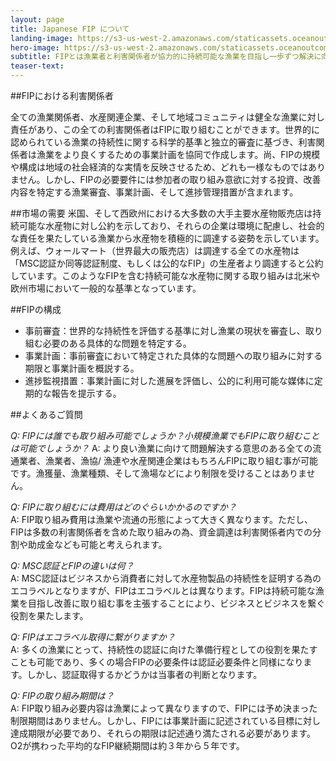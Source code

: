 ```yaml
---
layout: page 
title: Japanese FIP について
landing-image: https://s3-us-west-2.amazonaws.com/staticassets.oceanoutcomes.org/rollover+images/services-hover.jpg
hero-image: https://s3-us-west-2.amazonaws.com/staticassets.oceanoutcomes.org/hero+photos/serviceshero.jpg
subtitle: FIPとは漁業者と利害関係者が協力的に持続可能な漁業を目指し一歩ずつ解決に向けて取組むプロセスです。そして水産市場と連携し、この取り組みを着実に前進できるようサポートします。
teaser-text:
---
```


##FIPにおける利害関係者

全ての漁業関係者、水産関連企業、そして地域コミュニティは健全な漁業に対し責任があり、この全ての利害関係者はFIPに取り組むことができます。世界的に認められている漁業の持続性に関する科学的基準と独立的審査に基づき、利害関係者は漁業をより良くするための事業計画を協同で作成します。尚、FIPの規模や構成は地域の社会経済的な実情を反映させるため、どれも一様なものではありません。しかし、FIPの必要要件には参加者の取り組み意欲に対する投資、改善内容を特定する漁業審査、事業計画、そして進捗管理措置が含まれます。

##市場の需要
米国、そして西欧州における大多数の大手主要水産物販売店は持続可能な水産物に対し公約を示しており、それらの企業は環境に配慮し、社会的な責任を果たしている漁業から水産物を積極的に調達する姿勢を示しています。例えば、ウォールマート（世界最大の販売店）は調達する全ての水産物は「MSC認証か同等認証制度、もしくは公的なFIP」の生産者より調達すると公約しています。このようなFIPを含む持続可能な水産物に関する取り組みは北米や欧州市場において一般的な基準となっています。

##FIPの構成

* 事前審査：世界的な持続性を評価する基準に対し漁業の現状を審査し、取り組む必要のある具体的な問題を特定する。
* 事業計画：事前審査において特定された具体的な問題への取り組みに対する期限と事業計画を概説する。
* 進捗監視措置：事業計画に対した進展を評価し、公的に利用可能な媒体に定期的な報告を提示する。

##よくあるご質問

*Q: FIPには誰でも取り組み可能でしょうか？小規模漁業でもFIPに取り組むことは可能でしょうか？*
A: より良い漁業に向けて問題解決する意思のある全ての流通業者、漁業者、漁協/ 漁連や水産関連企業はもちろんFIPに取り組む事が可能です。漁獲量、漁業種類、そして漁場などにより制限を受けることはありません。

*Q: FIPに取り組むには費用はどのぐらいかかるのですか？*  
A: FIP取り組み費用は漁業や流通の形態によって大きく異なります。ただし、FIPは多数の利害関係者を含めた取り組みの為、資金調達は利害関係者内での分割や助成金なども可能と考えられます。

*Q: MSC認証とFIPの違いは何？*  
A: MSC認証はビジネスから消費者に対して水産物製品の持続性を証明する為のエコラベルとなりますが、FIPはエコラベルとは異なります。FIPは持続可能な漁業を目指し改善に取り組む事を主張することにより、ビジネスとビジネスを繋ぐ役割を果たします。 

*Q: FIPはエコラベル取得に繋がりますか？*  
A: 多くの漁業にとって、持続性の認証に向けた準備行程としての役割を果たすことも可能であり、多くの場合FIPの必要条件は認証必要条件と同様になります。しかし、認証取得するかどうかは当事者の判断となります。

*Q: FIPの取り組み期間は？*  
A: FIP取り組み必要内容は漁業によって異なりますので、FIPには予め決まった制限期間はありません。しかし、FIPには事業計画に記述されている目標に対し達成期限が必要であり、それらの期限は記述通り満たされる必要があります。O2が携わった平均的なFIP継続期間は約３年から５年です。
